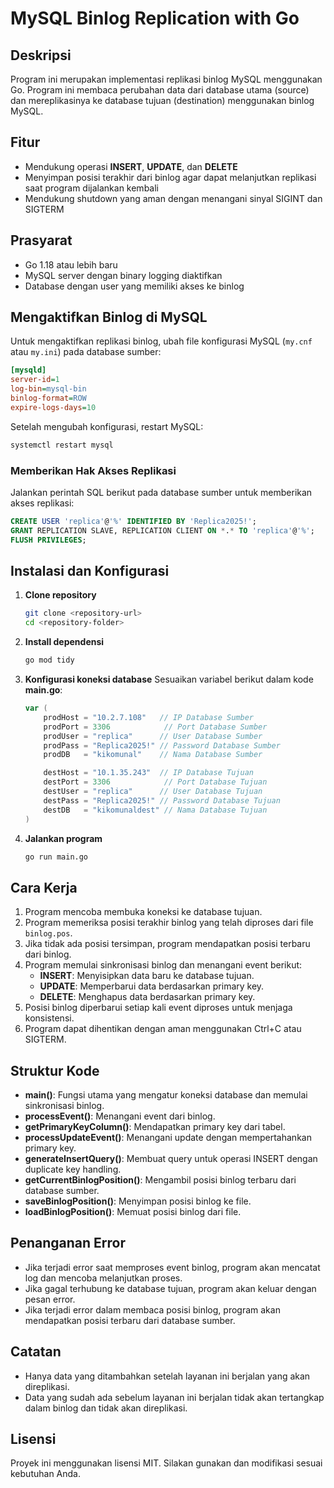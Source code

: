 # MySQL Binlog Replication with Go

## Deskripsi

Program ini merupakan implementasi replikasi binlog MySQL menggunakan Go. Program ini membaca perubahan data dari database utama (source) dan mereplikasinya ke database tujuan (destination) menggunakan binlog MySQL.

## Fitur

- Mendukung operasi **INSERT**, **UPDATE**, dan **DELETE**
- Menyimpan posisi terakhir dari binlog agar dapat melanjutkan replikasi saat program dijalankan kembali
- Mendukung shutdown yang aman dengan menangani sinyal SIGINT dan SIGTERM

## Prasyarat

- Go 1.18 atau lebih baru
- MySQL server dengan binary logging diaktifkan
- Database dengan user yang memiliki akses ke binlog

## Mengaktifkan Binlog di MySQL
Untuk mengaktifkan replikasi binlog, ubah file konfigurasi MySQL (`my.cnf` atau `my.ini`) pada database sumber:

```ini
[mysqld]
server-id=1
log-bin=mysql-bin
binlog-format=ROW
expire-logs-days=10
```

Setelah mengubah konfigurasi, restart MySQL:

```sh
systemctl restart mysql
```

### Memberikan Hak Akses Replikasi
Jalankan perintah SQL berikut pada database sumber untuk memberikan akses replikasi:

```sql
CREATE USER 'replica'@'%' IDENTIFIED BY 'Replica2025!';
GRANT REPLICATION SLAVE, REPLICATION CLIENT ON *.* TO 'replica'@'%';
FLUSH PRIVILEGES;
```

## Instalasi dan Konfigurasi

1. **Clone repository**
   ```sh
   git clone <repository-url>
   cd <repository-folder>
   ```

2. **Install dependensi**
   ```sh
   go mod tidy
   ```

3. **Konfigurasi koneksi database**
   Sesuaikan variabel berikut dalam kode **main.go**:
   ```go
   var (
       prodHost = "10.2.7.108"   // IP Database Sumber
       prodPort = 3306            // Port Database Sumber
       prodUser = "replica"      // User Database Sumber
       prodPass = "Replica2025!" // Password Database Sumber
       prodDB   = "kikomunal"    // Nama Database Sumber
   
       destHost = "10.1.35.243"  // IP Database Tujuan
       destPort = 3306            // Port Database Tujuan
       destUser = "replica"      // User Database Tujuan
       destPass = "Replica2025!" // Password Database Tujuan
       destDB   = "kikomunaldest" // Nama Database Tujuan
   )
   ```

4. **Jalankan program**
   ```sh
   go run main.go
   ```

## Cara Kerja

1. Program mencoba membuka koneksi ke database tujuan.
2. Program memeriksa posisi terakhir binlog yang telah diproses dari file `binlog.pos`.
3. Jika tidak ada posisi tersimpan, program mendapatkan posisi terbaru dari binlog.
4. Program memulai sinkronisasi binlog dan menangani event berikut:
   - **INSERT**: Menyisipkan data baru ke database tujuan.
   - **UPDATE**: Memperbarui data berdasarkan primary key.
   - **DELETE**: Menghapus data berdasarkan primary key.
5. Posisi binlog diperbarui setiap kali event diproses untuk menjaga konsistensi.
6. Program dapat dihentikan dengan aman menggunakan Ctrl+C atau SIGTERM.

## Struktur Kode

- **main()**: Fungsi utama yang mengatur koneksi database dan memulai sinkronisasi binlog.
- **processEvent()**: Menangani event dari binlog.
- **getPrimaryKeyColumn()**: Mendapatkan primary key dari tabel.
- **processUpdateEvent()**: Menangani update dengan mempertahankan primary key.
- **generateInsertQuery()**: Membuat query untuk operasi INSERT dengan duplicate key handling.
- **getCurrentBinlogPosition()**: Mengambil posisi binlog terbaru dari database sumber.
- **saveBinlogPosition()**: Menyimpan posisi binlog ke file.
- **loadBinlogPosition()**: Memuat posisi binlog dari file.

## Penanganan Error

- Jika terjadi error saat memproses event binlog, program akan mencatat log dan mencoba melanjutkan proses.
- Jika gagal terhubung ke database tujuan, program akan keluar dengan pesan error.
- Jika terjadi error dalam membaca posisi binlog, program akan mendapatkan posisi terbaru dari database sumber.

## Catatan

- Hanya data yang ditambahkan setelah layanan ini berjalan yang akan direplikasi.
- Data yang sudah ada sebelum layanan ini berjalan tidak akan tertangkap dalam binlog dan tidak akan direplikasi.

## Lisensi

Proyek ini menggunakan lisensi MIT. Silakan gunakan dan modifikasi sesuai kebutuhan Anda.


